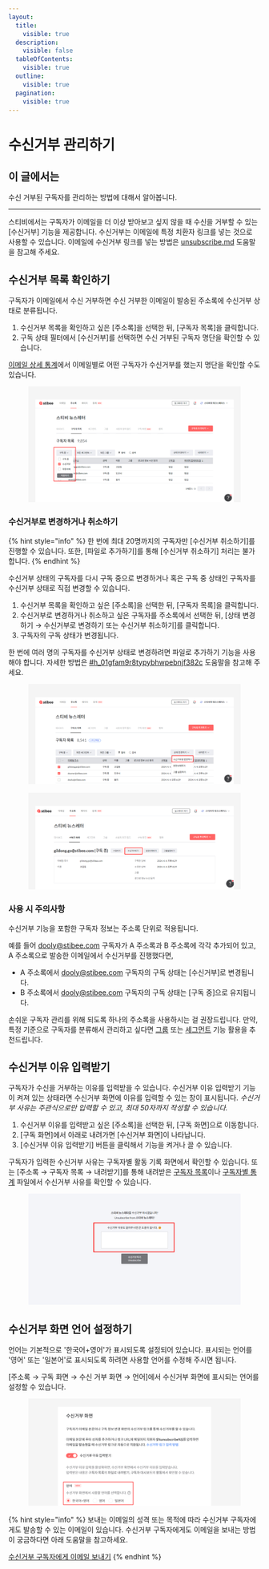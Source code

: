 ```yaml
---
layout:
  title:
    visible: true
  description:
    visible: false
  tableOfContents:
    visible: true
  outline:
    visible: true
  pagination:
    visible: true
---
```


# 수신거부 관리하기

## 이 글에서는 <a href="#h_01hgacv5bwpkqwdremqhm44cwv" id="h_01hgacv5bwpkqwdremqhm44cwv"></a>

수신 거부된 구독자를 관리하는 방법에 대해서 알아봅니다.

***

스티비에서는 구독자가 이메일을 더 이상 받아보고 싶지 않을 때 수신을 거부할 수 있는 \[수신거부] 기능을 제공합니다. 수신거부는 이메일에 특정 치환자 링크를 넣는 것으로 사용할 수 있습니다. 이메일에 수신거부 링크를 넣는 방법은 [unsubscribe.md](../../email/edit/unsubscribe.md "mention") 도움말을 참고해 주세요.

## 수신거부 목록 확인하기 <a href="#h_4854aebca7" id="h_4854aebca7"></a>

구독자가 이메일에서 수신 거부하면 수신 거부한 이메일이 발송된 주소록에 수신거부 상태로 분류됩니다.&#x20;

1. 수신거부 목록을 확인하고 싶은 \[주소록]을 선택한 뒤, \[구독자 목록]을 클릭합니다.
2. 구독 상태 필터에서 \[수신거부]를 선택하면 수신 거부된 구독자 명단을 확인할 수 있습니다.

[이메일 상세 통계](../../email/analytics/email-detailed-statistics.md)에서 이메일별로 어떤 구독자가 수신거부를 했는지 명단을 확인할 수도 있습니다.

<figure><img src="../../.gitbook/assets/수신거부 목록 조회.png" alt=""><figcaption></figcaption></figure>

### 수신거부로 변경하거나 취소하기 <a href="#h_744c2fd03e" id="h_744c2fd03e"></a>

{% hint style="info" %}
한 번에 최대 20명까지의 구독자만 \[수신거부 취소하기]를 진행할 수 있습니다. 또한, \[파일로 추가하기]를 통해 \[수신거부 취소하기] 처리는 불가합니다.
{% endhint %}

수신거부 상태의 구독자를 다시 구독 중으로 변경하거나 혹은 구독 중 상태인 구독자를 수신거부 상태로 직접 변경할 수 있습니다.

1. 수신거부 목록을 확인하고 싶은 \[주소록]을 선택한 뒤, \[구독자 목록]을 클릭합니다.
2. 수신거부로 변경하거나 취소하고 싶은 구독자를 주소록에서 선택한 뒤, \[상태 변경하기 → 수신거부로 변경하기 또는 수신거부 취소하기]를 클릭합니다.
3. 구독자의 구독 상태가 변경됩니다.

한 번에 여러 명의 구독자를 수신거부 상태로 변경하려면 파일로 추가하기 기능을 사용해야 합니다. 자세한 방법은 [#h\_01gfam9r8typybhwpebnjf382c](add.md#h\_01gfam9r8typybhwpebnjf382c "mention") 도움말을 참고해 주세요.

<div>

<figure><img src="../../.gitbook/assets/수신거부로 변경하기_1.png" alt=""><figcaption></figcaption></figure>

 

<figure><img src="../../.gitbook/assets/spaces_eAMHRdY4ATDXfWZWQs3p_uploads_c0i5DJlWmqm6QClSiFhN_수신거부로 변경하기_2.webp" alt=""><figcaption></figcaption></figure>

</div>

### 사용 시 주의사항 <a href="#h_744c2fd03e" id="h_744c2fd03e"></a>

수신거부 기능을 포함한 구독자 정보는 주소록 단위로 적용됩니다.

예를 들어 dooly@stibee.com 구독자가 A 주소록과 B 주소록에 각각 추가되어 있고, A 주소록으로 발송한 이메일에서 수신거부를 진행했다면,

* A 주소록에서 dooly@stibee.com 구독자의 구독 상태는 \[수신거부]로 변경됩니다.
* B 주소록에서 dooly@stibee.com 구독자의 구독 상태는 \[구독 중]으로 유지됩니다.

손쉬운 구독자 관리를 위해 되도록 하나의 주소록을 사용하시는 걸 권장드립니다. 만약, 특정 기준으로 구독자를 분류해서 관리하고 싶다면 [그룹](../classify-subscribers/how-to-use-groups.md) 또는 [세그먼트](../classify-subscribers/how-to-use-segment.md) 기능 활용을 추천드립니다.



## 수신거부 이유 입력받기 <a href="#h_50529e632a" id="h_50529e632a"></a>

구독자가 수신을 거부하는 이유를 입력받을 수 있습니다. 수신거부 이유 입력받기 기능이 켜져 있는 상태라면 수신거부 화면에 이유를 입력할 수 있는 창이 표시됩니다. _수신거부 사유는 주관식으로만 입력할 수 있고, 최대 50자까지 작성할 수 있습니다._

1. 수신거부 이유를 입력받고 싶은 \[주소록]을 선택한 뒤, \[구독 화면]으로 이동합니다.
2. \[구독 화면]에서 아래로 내려가면 \[수신거부 화면]이 나타납니다.
3. \[수신거부 이유 입력받기] 버튼을 클릭해서 기능을 켜거나 끌 수 있습니다.

구독자가 입력한 수신거부 사유는 구독자별 활동 기록 화면에서 확인할 수 있습니다. 또는 \[주소록 → 구독자 목록 → 내려받기]를 통해 내려받은 [구독자 목록](export-list.md)이나 [구독자별 통계](../check-subscriber-statistics/export.md) 파일에서 수신거부 사유를 확인할 수 있습니다.

<figure><img src="../../.gitbook/assets/2 (6).png" alt=""><figcaption></figcaption></figure>



## 수신거부 화면 언어 설정하기 <a href="#h_01hgaf2jgtj77h3jbpjm6hxh4v" id="h_01hgaf2jgtj77h3jbpjm6hxh4v"></a>

언어는 기본적으로 '한국어+영어'가 표시되도록 설정되어 있습니다. 표시되는 언어를 '영어' 또는 '일본어'로 표시되도록 하려면 사용할 언어를 수정해 주시면 됩니다.

\[주소록 → 구독 화면 → 수신 거부 화면 → 언어]에서 수신거부 화면에 표시되는 언어를 설정할 수 있습니다.&#x20;

<figure><img src="../../.gitbook/assets/수신거부 화면 언어 설정하기.png" alt=""><figcaption></figcaption></figure>

{% hint style="info" %}
보내는 이메일의 성격 또는 목적에 따라 수신거부 구독자에게도 발송할 수 있는 이메일이 있습니다. 수신거부 구독자에게도 이메일을 보내는 방법이 궁금하다면 아래 도움말을 참고하세요.

[수신거부 구독자에게 이메일 보내기](../../email/send/send-email-unsubscribed-subscriber.md)
{% endhint %}
